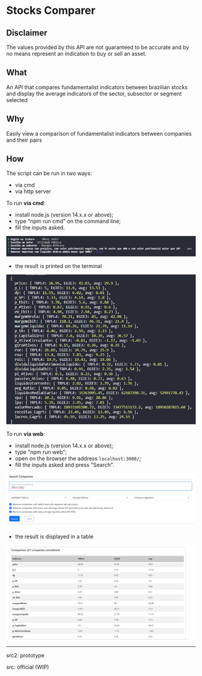 # Stocks Comparer

## Disclaimer

The values provided by this API are not guaranteed to be accurate and by no means represent an indication to buy or sell an asset.

## What

An API that compares fundamentalist indicators between brazilian stocks and display the average indicators of the sector, subsector or segment selected

## Why

Easily view a comparison of fundamentalist indicators between companies and their pairs

## How

The script can be run in two ways: 
 - via cmd
 - via http server

To run **via cmd**:
 - install node.js (version 14.x.x or above);
 - type "npm run cmd" on the command line;
 - fill the inputs asked.

 ![](./assets/cmd_example.png)

 - the result is printed on the terminal

 ![](./assets/cmd_example2.png)
 

To run **via web**:
 - install node.js (version 14.x.x or above);
 - type "npm run web";
 - open on the browser the address `localhost:3000/`;
 - fill the inputs asked and press "Search".

 
 ![](./assets/web_example.png)

 - the result is displayed in a table

 ![](./assets/web_example2.png)
 
___
src2: prototype

src: official (WIP)
